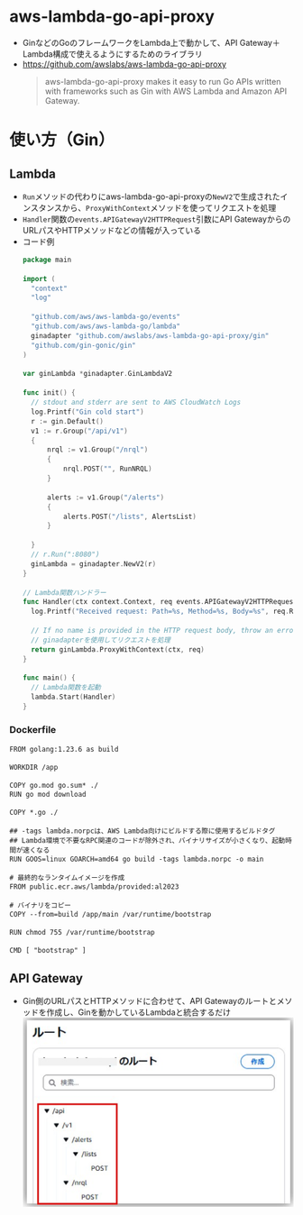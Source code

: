 # aws-lambda-go-api-proxy
- GinなどのGoのフレームワークをLambda上で動かして、API Gateway＋Lambda構成で使えるようにするためのライブラリ
- https://github.com/awslabs/aws-lambda-go-api-proxy
  > aws-lambda-go-api-proxy makes it easy to run Go APIs written with frameworks such as Gin with AWS Lambda and Amazon API Gateway.

# 使い方（Gin）
## Lambda
- `Run`メソッドの代わりにaws-lambda-go-api-proxyの`NewV2`で生成されたインスタンスから、`ProxyWithContext`メソッドを使ってリクエストを処理
- `Handler`関数の`events.APIGatewayV2HTTPRequest`引数にAPI GatewayからのURLパスやHTTPメソッドなどの情報が入っている
- コード例  
  ```go
  package main

  import (
  	"context"
  	"log"

  	"github.com/aws/aws-lambda-go/events"
  	"github.com/aws/aws-lambda-go/lambda"
  	ginadapter "github.com/awslabs/aws-lambda-go-api-proxy/gin"
  	"github.com/gin-gonic/gin"
  )

  var ginLambda *ginadapter.GinLambdaV2

  func init() {
  	// stdout and stderr are sent to AWS CloudWatch Logs
  	log.Printf("Gin cold start")
  	r := gin.Default()
  	v1 := r.Group("/api/v1")
  	{
  		nrql := v1.Group("/nrql")
  		{
  			nrql.POST("", RunNRQL)
  		}

  		alerts := v1.Group("/alerts")
  		{
  			alerts.POST("/lists", AlertsList)
  		}

  	}
  	// r.Run(":8080")
  	ginLambda = ginadapter.NewV2(r)
  }

  // Lambda関数ハンドラー
  func Handler(ctx context.Context, req events.APIGatewayV2HTTPRequest) (events.APIGatewayV2HTTPResponse, error) {
  	log.Printf("Received request: Path=%s, Method=%s, Body=%s", req.RawPath, req.RequestContext.HTTP.Method, req.Body)

  	// If no name is provided in the HTTP request body, throw an error
  	// ginadapterを使用してリクエストを処理
  	return ginLambda.ProxyWithContext(ctx, req)
  }

  func main() {
  	// Lambda関数を起動
  	lambda.Start(Handler)
  }
  ```

### Dockerfile
```
FROM golang:1.23.6 as build

WORKDIR /app

COPY go.mod go.sum* ./
RUN go mod download

COPY *.go ./

## -tags lambda.norpcは、AWS Lambda向けにビルドする際に使用するビルドタグ
## Lambda環境で不要なRPC関連のコードが除外され、バイナリサイズが小さくなり、起動時間が速くなる
RUN GOOS=linux GOARCH=amd64 go build -tags lambda.norpc -o main

# 最終的なランタイムイメージを作成
FROM public.ecr.aws/lambda/provided:al2023

# バイナリをコピー
COPY --from=build /app/main /var/runtime/bootstrap

RUN chmod 755 /var/runtime/bootstrap

CMD [ "bootstrap" ]
```

## API Gateway
- Gin側のURLパスとHTTPメソッドに合わせて、API Gatewayのルートとメソッドを作成し、Ginを動かしているLambdaと統合するだけ
![](./image/api-gateway.jpg)